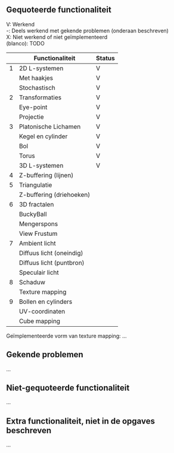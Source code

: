## Gequoteerde functionaliteit

V: Werkend  
-: Deels werkend met gekende problemen (onderaan beschreven)  
X: Niet werkend of niet geïmplementeerd  
(blanco): TODO  


|   | Functionaliteit      | Status |
|---|---------------------------|--|
| 1 | 2D L-systemen             | V |
|   | Met haakjes               | V |
|   | Stochastisch              | V |
| 2 | Transformaties            | V |
|   | Eye-point                 | V |
|   | Projectie                 | V |
| 3 | Platonische Lichamen      | V |
|   | Kegel en cylinder         | V |
|   | Bol                       | V |
|   | Torus                     | V |
|   | 3D L-systemen             | V |
| 4 | Z-buffering (lijnen)      |  |
| 5 | Triangulatie              |  |
|   | Z-buffering (driehoeken)  |  |
| 6 | 3D fractalen              |  |
|   | BuckyBall                 |  |
|   | Mengerspons               |  |
|   | View Frustum              |  |
| 7 | Ambient licht             |  |
|   | Diffuus licht (oneindig)  |  |
|   | Diffuus licht (puntbron)  |  |
|   | Speculair licht           |  |
| 8 | Schaduw                   |  |
|   | Texture mapping           |  |
| 9 | Bollen en cylinders       |  |
|   | UV-coordinaten            |  |
|   | Cube mapping              |  |

Geïmplementeerde vorm van texture mapping: ...

## Gekende problemen 
...
## Niet-gequoteerde functionaliteit
...

## Extra functionaliteit, niet in de opgaves beschreven
...

